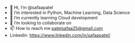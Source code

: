 - 👋 Hi, I’m @safaapatel
- 👀 I’m interested in Python, Machine Learning, Data Science
- 🌱 I’m currently learning Cloud development
- 💞️ I’m looking to collaborate on 
- 📫 How to reach me patelsafaa25@gmail.com
- Linkedin: https://www.linkedin.com/in/safaapatel/

<!---
safaapatel/safaapatel is a ✨ special ✨ repository because its `README.md` (this file) appears on your GitHub profile.
You can click the Preview link to take a look at your changes.
--->
